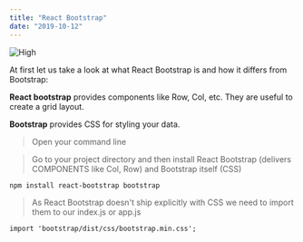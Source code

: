 ```yaml
---
title: "React Bootstrap"
date: "2019-10-12"
---
```


![High](https://i.imgur.com/o8RCUlW.jpg "Photo by Cameron Casey from Pexels")

At first let us take a look at what React Bootstrap is and how it differs from Bootstrap:

**React bootstrap** provides components like Row, Col, etc. They are useful to create a grid layout.

**Bootstrap** provides CSS for styling your data.

> Open your command line

> Go to your project directory and then install React Bootstrap (delivers COMPONENTS like Col, Row) and Bootstrap itself (CSS)
```
npm install react-bootstrap bootstrap
```

> As React Bootstrap doesn't ship explicitly with CSS we need to import them to our index.js or app.js
```
import 'bootstrap/dist/css/bootstrap.min.css';
```